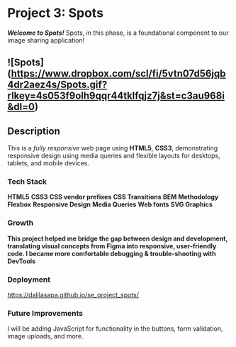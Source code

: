 # Project 3: Spots

**_Welcome to Spots!_**
Spots, in this phase, is a foundational component to our image sharing application!

## ![Spots] (https://www.dropbox.com/scl/fi/5vtn07d56jqb4dr2aez4s/Spots.gif?rlkey=4s053f9olh9qqr44tklfqjz7j&st=c3au968i&dl=0)

## Description

This is a _fully responsive_ web page using **HTML5**, **CSS3**, demonstrating responsive design using media queries and flexible layouts for desktops, tablets, and mobile devices.

### Tech Stack

**HTML5**
**CSS3**
**CSS vendor prefixes**
**CSS Transitions**
**BEM Methodology**
**Flexbox**
**Responsive Design**
**Media Queries**
**Web fonts**
**SVG Graphics**

### Growth

**This project helped me bridge the gap between design and development, translating visual concepts from Figma into responsive, user-friendly code. I became more comfortable debugging & trouble-shooting with DevTools**

### Deployment

https://dalilasapa.github.io/se_project_spots/

### Future Improvements

I will be adding JavaScript for functionality in the buttons, form validation, image uploads, and more.
